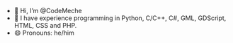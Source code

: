 - 👋 Hi, I’m @CodeMeche
- 👀 I have experience programming in Python, C/C++, C#, GML, GDScript, HTML, CSS and PHP.
- 😄 Pronouns: he/him

<!---
CodeMeche/CodeMeche is a ✨ special ✨ repository because its `README.md` (this file) appears on your GitHub profile.
You can click the Preview link to take a look at your changes.
--->
